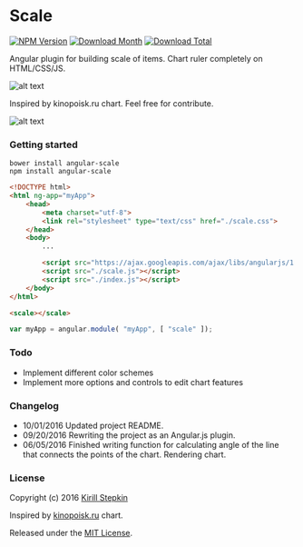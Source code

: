 # Scale

[![NPM Version](https://img.shields.io/npm/v/angular-scale.svg)](https://www.npmjs.com/package/angular-scale)
[![Download Month](https://img.shields.io/npm/dm/angular-scale.svg)](https://www.npmjs.com/package/angular-scale)
[![Download Total](https://img.shields.io/npm/dt/angular-scale.svg)](https://www.npmjs.com/package/angular-scale)

Angular plugin for building scale of items. Chart ruler completely on HTML/CSS/JS.

![alt text](https://raw.githubusercontent.com/kirillstepkin/scale/master/output_eSVfyQ.gif)

Inspired by kinopoisk.ru chart. Feel free for contribute.

![alt text](https://raw.githubusercontent.com/kirillstepkin/scale/master/output_eSVfyQ.gif)

### Getting started

```
bower install angular-scale 
npm install angular-scale 
```

```html
<!DOCTYPE html>
<html ng-app="myApp">
	<head>
		<meta charset="utf-8">
		<link rel="stylesheet" type="text/css" href="./scale.css">
	</head>
	<body>
		...

		<script src="https://ajax.googleapis.com/ajax/libs/angularjs/1.5.7/angular.min.js"></script>
		<script src="./scale.js"></script>
		<script src="./index.js"></script>
	</body>
</html>
```

```html
<scale></scale>
```

```javascript
var myApp = angular.module( "myApp", [ "scale" ]);
```

### Todo

* Implement different color schemes
* Implement more options and controls to edit chart features

### Changelog

* 10/01/2016 Updated project README.
* 09/20/2016 Rewriting the project as an Angular.js plugin.
* 06/05/2016 Finished writing function for calculating angle of the line that connects the points of the chart. Rendering chart.

### License

Copyright (c) 2016 [Kirill Stepkin](https://www.npmjs.com/~kirillstyopkin)

Inspired by [kinopoisk.ru](https://www.kinopoisk.ru/) chart.

Released under the [MIT License](https://github.com/goldfire/howler.js/blob/master/LICENSE.md).
